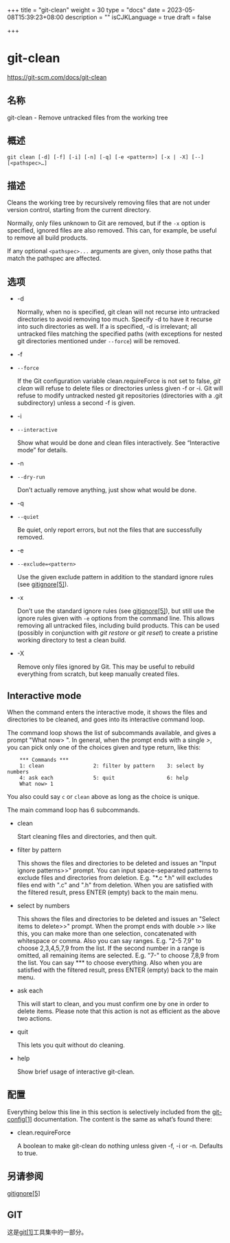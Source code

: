 +++
title = "git-clean"
weight = 30
type = "docs"
date = 2023-05-08T15:39:23+08:00
description = ""
isCJKLanguage = true
draft = false

+++

# git-clean

https://git-scm.com/docs/git-clean

## 名称

git-clean - Remove untracked files from the working tree

## 概述

```
git clean [-d] [-f] [-i] [-n] [-q] [-e <pattern>] [-x | -X] [--] [<pathspec>…]
```

## 描述

Cleans the working tree by recursively removing files that are not under version control, starting from the current directory.

Normally, only files unknown to Git are removed, but if the `-x` option is specified, ignored files are also removed. This can, for example, be useful to remove all build products.

If any optional `<pathspec>...` arguments are given, only those paths that match the pathspec are affected.

## 选项

- -d

  Normally, when no <pathspec> is specified, git clean will not recurse into untracked directories to avoid removing too much. Specify -d to have it recurse into such directories as well. If a <pathspec> is specified, -d is irrelevant; all untracked files matching the specified paths (with exceptions for nested git directories mentioned under `--force`) will be removed.

- -f

- `--force`

  If the Git configuration variable clean.requireForce is not set to false, *git clean* will refuse to delete files or directories unless given -f or -i. Git will refuse to modify untracked nested git repositories (directories with a .git subdirectory) unless a second -f is given.

- -i

- `--interactive`

  Show what would be done and clean files interactively. See “Interactive mode” for details.

- -n

- `--dry-run`

  Don’t actually remove anything, just show what would be done.

- -q

- `--quiet`

  Be quiet, only report errors, but not the files that are successfully removed.

- -e <pattern>

- `--exclude=<pattern>`

  Use the given exclude pattern in addition to the standard ignore rules (see [gitignore[5]](../../5/gitignore)).

- -x

  Don’t use the standard ignore rules (see [gitignore[5]](../../5/gitignore)), but still use the ignore rules given with `-e` options from the command line. This allows removing all untracked files, including build products. This can be used (possibly in conjunction with *git restore* or *git reset*) to create a pristine working directory to test a clean build.

- -X

  Remove only files ignored by Git. This may be useful to rebuild everything from scratch, but keep manually created files.

## Interactive mode

When the command enters the interactive mode, it shows the files and directories to be cleaned, and goes into its interactive command loop.

The command loop shows the list of subcommands available, and gives a prompt "What now> ". In general, when the prompt ends with a single *>*, you can pick only one of the choices given and type return, like this:

```
    *** Commands ***
	1: clean                2: filter by pattern    3: select by numbers
	4: ask each             5: quit                 6: help
    What now> 1
```

You also could say `c` or `clean` above as long as the choice is unique.

The main command loop has 6 subcommands.

- clean

  Start cleaning files and directories, and then quit.

- filter by pattern

  This shows the files and directories to be deleted and issues an "Input ignore patterns>>" prompt. You can input space-separated patterns to exclude files and directories from deletion. E.g. "*.c *.h" will excludes files end with ".c" and ".h" from deletion. When you are satisfied with the filtered result, press ENTER (empty) back to the main menu.

- select by numbers

  This shows the files and directories to be deleted and issues an "Select items to delete>>" prompt. When the prompt ends with double *>>* like this, you can make more than one selection, concatenated with whitespace or comma. Also you can say ranges. E.g. "2-5 7,9" to choose 2,3,4,5,7,9 from the list. If the second number in a range is omitted, all remaining items are selected. E.g. "7-" to choose 7,8,9 from the list. You can say *** to choose everything. Also when you are satisfied with the filtered result, press ENTER (empty) back to the main menu.

- ask each

  This will start to clean, and you must confirm one by one in order to delete items. Please note that this action is not as efficient as the above two actions.

- quit

  This lets you quit without do cleaning.

- help

  Show brief usage of interactive git-clean.

## 配置

Everything below this line in this section is selectively included from the [git-config[1]](../git-config) documentation. The content is the same as what’s found there:

- clean.requireForce

  A boolean to make git-clean do nothing unless given -f, -i or -n. Defaults to true.

## 另请参阅

[gitignore[5]](../../5/gitignore)

## GIT

  这是[git[1]](../../Git)工具集中的一部分。